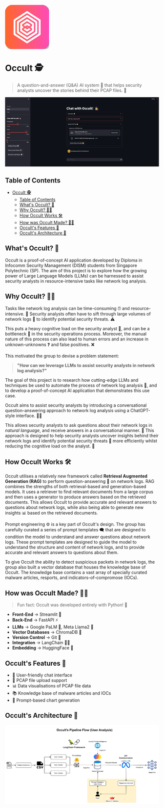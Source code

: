 ![Occult Logo](app/assets/Occult.png)

# Occult 🕵️
> A question-and-answer (Q&A) AI system 🤖 that helps security analysts uncover the stories behind their PCAP files. 📄

![Alt text](app/assets/Chat.png)

## Table of Contents
- [Occult 🕵️](#occult-️)
  - [Table of Contents](#table-of-contents)
  - [What's Occult? 🤔](#whats-occult-)
  - [Why Occult? 🤷‍♂️](#why-occult-️)
  - [How Occult Works 🛠️](#how-occult-works-️)
  - [How was Occult Made? 🧑‍🍳](#how-was-occult-made-)
  - [Occult's Features 🤖](#occults-features-)
  - [Occult's Architecture 🔨](#occults-architecture-)

## What's Occult? 🤔
Occult is a proof-of-concept AI application developed by Diploma in Infocomm Security Management (DISM) students from Singapore Polytechnic (SP). The aim of this project is to explore how the growing power of Large Language Models (LLMs) can be harnessed to assist security analysts in resource-intensive tasks like network log analysis.

## Why Occult? 🤷‍♂️
Tasks like network log analysis can be time-consuming ⏰ and resource-intensive. 🥱 Security analysts often have to sift through large volumes of network logs 📃 to identify potential security threats. ⚠️

This puts a heavy cognitive load on the security analyst 🤯, and can be a bottleneck 🍾 in the security operations process. Moreover, the manual nature of this process can also lead to human errors and an increase in unknown-unknowns ❓ and false positives. ❌

This motivated the group to devise a problem statement:

> **"How can we leverage LLMs to assist security analysts in network log analysis?"**

The goal of this project is to research how cutting-edge LLMs and techniques be used to automate the process of network log analysis 🧠, and to develop a proof-of-concept AI application that demonstrates this use case.

Occult aims to assist security analysts by introducing a conversational question-answering approach to network log analysis using a ChatGPT-style interface. 🤖💬

This allows security analysts to ask questions about their network logs in _natural language_, and receive answers in a conversational manner. 🦜 This approach is designed to help security analysts uncover insights behind their network logs and identify potential security threats 🚨 more efficiently whilst reducing the cognitive load on the analyst. 🧠

## How Occult Works 🛠️
Occult utilises a relatively new framework called **Retrieval Augmented Generation (RAG)** to perform question-answering 🤔 on network logs. RAG combines the strengths of both retrieval-based and generation-based models. It uses a retriever to find relevant documents from a large corpus and then uses a generator to produce answers based on the retrieved documents. This allows Occult to provide accurate and relevant answers to questions about network logs, while also being able to generate new insights 📊 based on the retrieved documents.

Prompt engineering ⚙️ is a key part of Occult's design. The group has carefully curated a series of prompt templates 🗨️ that are designed to condition the model to understand and answer questions about network logs. These prompt templates are designed to guide the model to understand the structure and content of network logs, and to provide accurate and relevant answers to questions about them.

To give Occult the ability to detect suspicious packets in network logs, the group also built a vector database that houses the knowledge base of Occult. The knowledge base contains a vast array of specially curated malware articles, resports, and indicators-of-compromose (IOCs).

## How was Occult Made? 🧑‍🍳
> Fun fact: Occult was developed entirely with Python! 🐍

- **Front-End** -> Streamlit 🎈
- **Back-End** -> FastAPI ⚡
- **LLMs** -> Google PaLM 🌴, Meta Llama2 🦙
- **Vector Databases** -> ChromaDB 🌈
- **Version Control** -> Git 🐙
- **Integration** -> LangChain 🦜🔗
- **Embedding** -> HuggingFace 🤗

## Occult's Features 🤖
- 🦜 User-friendly chat interface
- 📂 PCAP file upload support
- 📊 Data visualisations of PCAP file data
- 📚 Knowledge base of malware articles and IOCs
- 💬 Prompt-based chart generation

## Occult's Architecture 🔨
![Alt text](app/assets/architecture.png)
